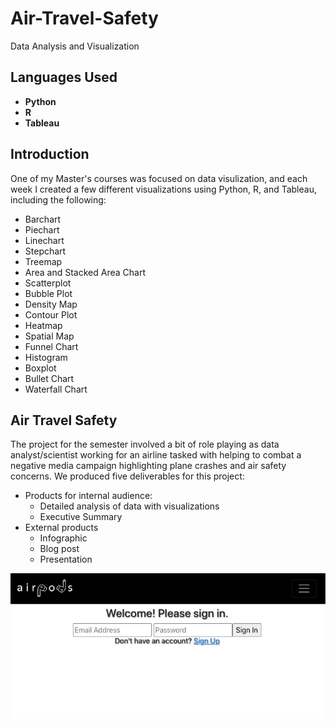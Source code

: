 # Air-Travel-Safety
Data Analysis and Visualization

  <h2>Languages Used</h2>
  
- <b>Python</b>
- <b>R</b> 
- <b>Tableau</b>

<h2>Introduction</h2>
<p> One of my Master's courses was focused on data visulization, and each week I created a few different visualizations using Python, R, and Tableau, including the following:

- Barchart
- Piechart
- Linechart
- Stepchart
- Treemap
- Area and Stacked Area Chart
- Scatterplot
- Bubble Plot
- Density Map
- Contour Plot
- Heatmap
- Spatial Map
- Funnel Chart
- Histogram
- Boxplot
- Bullet Chart
- Waterfall Chart
  
</p>

<h2>Air Travel Safety</h2>
The project for the semester involved a bit of role playing as data analyst/scientist working for an airline tasked with helping to combat a negative media campaign highlighting plane crashes and air safety concerns.  We produced five deliverables for this project:

- Products for internal audience:
  - Detailed analysis of data with visualizations
  - Executive Summary
- External products
  -  Infographic
  -  Blog post
  -  Presentation

![Infographic](https://github.com/ReginaSherman/project3_frontend/blob/3c4106e19dc9f165b085692ab8121077a7a90762/Screen%20Shot%202022-02-16%20at%2012.04.02%20PM.jpg "Infographic")
